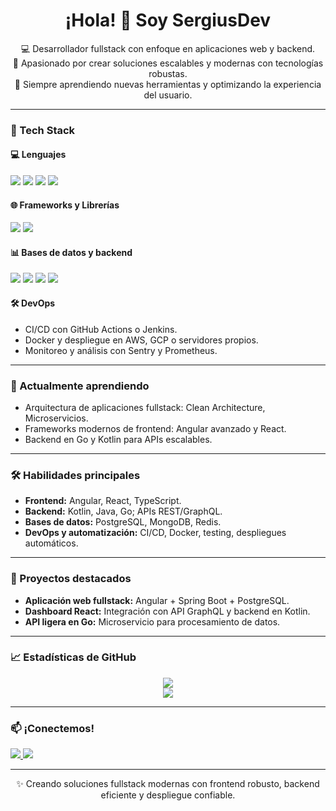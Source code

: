 <h1 align="center">¡Hola! 👋 Soy SergiusDev</h1>

<p align="center">
  💻 Desarrollador fullstack con enfoque en aplicaciones web y backend.<br/>
  🚀 Apasionado por crear soluciones escalables y modernas con tecnologías robustas.<br/>
  🧠 Siempre aprendiendo nuevas herramientas y optimizando la experiencia del usuario.
</p>

---

### 🧰 Tech Stack

#### 💻 Lenguajes
<p>
  <img src="https://img.shields.io/badge/-Kotlin-7F52FF?style=flat&logo=kotlin&logoColor=white" />
  <img src="https://img.shields.io/badge/-Java-007396?style=flat&logo=java&logoColor=white" />
  <img src="https://img.shields.io/badge/-TypeScript-3178C6?style=flat&logo=typescript&logoColor=white" />
  <img src="https://img.shields.io/badge/-Go-00ADD8?style=flat&logo=go&logoColor=white" />
</p>

#### 🌐 Frameworks y Librerías
<p>
  <img src="https://img.shields.io/badge/-Angular-DD0031?style=flat&logo=angular&logoColor=white" />
  <img src="https://img.shields.io/badge/-React-61DAFB?style=flat&logo=react&logoColor=black" />
</p>

#### 📊 Bases de datos y backend
<p>
  <img src="https://img.shields.io/badge/-PostgreSQL-4169E1?style=flat&logo=postgresql&logoColor=white" />
  <img src="https://img.shields.io/badge/-MongoDB-47A248?style=flat&logo=mongodb&logoColor=white" />
  <img src="https://img.shields.io/badge/-Redis-DC382D?style=flat&logo=redis&logoColor=white" />
  <img src="https://img.shields.io/badge/-GraphQL-E10098?style=flat&logo=graphql&logoColor=white" />
</p>

#### 🛠️ DevOps
- CI/CD con GitHub Actions o Jenkins.  
- Docker y despliegue en AWS, GCP o servidores propios.  
- Monitoreo y análisis con Sentry y Prometheus.  

---

### 🌱 Actualmente aprendiendo
- Arquitectura de aplicaciones fullstack: Clean Architecture, Microservicios.  
- Frameworks modernos de frontend: Angular avanzado y React.  
- Backend en Go y Kotlin para APIs escalables.  

---

### 🛠️ Habilidades principales
- **Frontend:** Angular, React, TypeScript.  
- **Backend:** Kotlin, Java, Go; APIs REST/GraphQL.  
- **Bases de datos:** PostgreSQL, MongoDB, Redis.  
- **DevOps y automatización:** CI/CD, Docker, testing, despliegues automáticos.  

---

### 📱 Proyectos destacados
- **Aplicación web fullstack:** Angular + Spring Boot + PostgreSQL.  
- **Dashboard React:** Integración con API GraphQL y backend en Kotlin.  
- **API ligera en Go:** Microservicio para procesamiento de datos.  

---

### 📈 Estadísticas de GitHub

<p align="center">
  <img src="https://github-readme-stats.vercel.app/api?username=sergiusdevs&show_icons=true&theme=radical&count_private=true" />
  <br/>
  <img src="https://github-readme-streak-stats.herokuapp.com?user=sergiusdevs&theme=radical" />
</p>

---

### 📫 ¡Conectemos!

<p>
  <a href="https://www.linkedin.com/in/sergio-iglesias-gómez-62695a187" target="_blank">
    <img src="https://img.shields.io/badge/-LinkedIn-0077B5?style=flat&logo=linkedin&logoColor=white" />
  </a>
  <a href="mailto:sergius.develops@gmail.com">
    <img src="https://img.shields.io/badge/-Email-D14836?style=flat&logo=gmail&logoColor=white" />
  </a>
</p>

---

<p align="center">✨ Creando soluciones fullstack modernas con frontend robusto, backend eficiente y despliegue confiable.</p>

